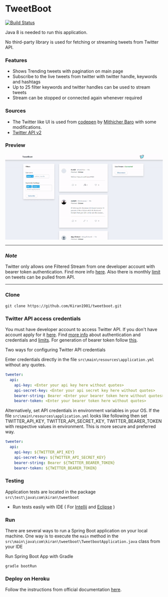 # TweetBoot

[![Build Status](https://travis-ci.com/Kiran1901/tweetboot.svg?token=uKsAy6o7ZerxUWZFdpqB&branch=main)](https://travis-ci.com/Kiran1901/tweetboot)

Java 8 is needed to run this application.

No third-party library is used for fetching or streaming tweets from Twitter API.

### Features
- Shows Trending tweets with pagination on main page
- Subscribe to the live tweets from twitter with twitter handle, keywords and hashtags
- Up to 25 filter keywords and twitter handles can be used to stream tweets
- Stream can be stopped or connected again whenever required

### Sources
- The Twitter like UI is used from [codepen](https://codepen.io/mithicher/pen/JjdgYdy) by [Mithicher Baro](https://mithicher.dev/) with some modifications.
- [Twitter API v2](https://developer.twitter.com/en/docs/twitter-api/early-access)

### Preview
![TweetBoot Preview](TweetBoot-Preview.gif)

---
### *Note*
Twitter only allows one Filtered Stream from one developer account with bearer token authentication. Find more info [here](). Also there is monthly [limit](https://developer.twitter.com/en/docs/twitter-api/rate-limits) on tweets can be pulled from API.

---
### Clone
```
git clone https://github.com/Kiran1901/tweetboot.git
```
### Twitter API access credentials
You must have developer account to access Twitter API. If you don't have account apply for it [here](https://developer.twitter.com/en/apply-for-access). Find [more info](https://developer.twitter.com/en/docs/authentication/overview) about authentication and credentials and [limits](https://developer.twitter.com/en/docs/twitter-api/rate-limits). For generation of bearer token follow [this](https://developer.twitter.com/en/docs/authentication/oauth-2-0).

Two ways for configuring Twitter API credentials

Enter credentials directly in the file `src\main\resources\application.yml` without any quotes.
```yml
tweeter:  
  api:  
    api-key: <Enter your api key here without quotes>  
    api-secret-key: <Enter your api secret key here without quotes>  
    bearer-string: Bearer <Enter your bearer token here without quotes>  
    bearer-token: <Enter your bearer token here without quotes>
```

Alternatively, set API credentials in environment variables in your OS. If the file `src\main\resources\application.yml` looks like following then set TWITTER_API_KEY, TWITTER_API_SECRET_KEY, TWITTER_BEARER_TOKEN with respective values in environment. This is more secure and preferred way.
```yml
tweeter:  
  api:  
    api-key: ${TWITTER_API_KEY}
    api-secret-key: ${TWITTER_API_SECRET_KEY}
    bearer-string: Bearer ${TWITTER_BEARER_TOKEN}
    bearer-token: ${TWITTER_BEARER_TOKEN}
```

### Testing
Application tests are located in the package `src\test\java\com\kiran\tweetboot`

- Run tests easily with IDE ( For [Intellij](https://stackoverflow.com/a/28443830/9004116) and [Eclipse](https://www.toolsqa.com/java/junit-framework/running-junit-tests-eclipse/) )

### Run
There are several ways to run a Spring Boot application on your local machine. One way is to execute the `main` method in the `src\main\java\com\kiran\tweetboot\TweetbootApplication.java` class from your IDE

Run Spring Boot App with Gradle
```
gradle bootRun
```

### Deploy on Heroku
Follow the instructions from official documentation [here](https://devcenter.heroku.com/articles/getting-started-with-gradle-on-heroku#set-up).
